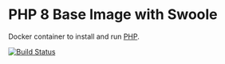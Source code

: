 # PHP 8 Base Image with Swoole

Docker container to install and run [PHP](https://www.php.net/).

[![Build Status](https://travis-ci.com/vicenterusso/php.svg?branch=base)](https://travis-ci.com/vicenterusso/php)
